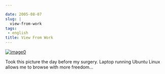 ```yaml
---

date: 2005-08-07
slug: |
  view-from-work
tags:
 - english
title: View From Work
---
```


[![image0](http://photos22.flickr.com/31966817_aaa3bb1898_m.jpg)](http://photos22.flickr.com/31966817_aaa3bb1898_o.jpg)

Took this picture the day before my surgery. Laptop running Ubuntu Linux
allows me to browse with more freedom...
